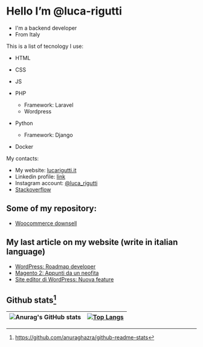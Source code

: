 # Hello I’m @luca-rigutti
- I'm a backend developer
- From Italy

This is a list of tecnology I use:
- HTML
- CSS
- JS 
- PHP
  - Framework: Laravel
  - Wordpress
- Python
  - Framework: Django

- Docker

My contacts:
- My website: [lucarigutti.it](https://lucarigutti.it)
- Linkedin profile: [link](https://www.linkedin.it/in/lucarigutti)
- Instagram account: [@luca_rigutti](https://instagram.com/luca_rigutti)
- [Stackoverflow](https://stackoverflow.com/users/19721474/luca-rigutti)
<!---
luca-rigutti/luca-rigutti is a ✨ special ✨ repository because its `README.md` (this file) appears on your GitHub profile.
You can click the Preview link to take a look at your changes.
--->

## Some of my repository:
- [Woocommerce downsell](https://github.com/luca-rigutti/woocommerce-downsell)

## My last article on my website (write in italian language)
<!-- BLOG-POST-LIST:START -->
- [WordPress: Roadmap developer](https://lucarigutti.it/wordpress/wordpress-roadmap-developer/)
- [Magento 2: Appunti da un neofita](https://lucarigutti.it/magento/magento-2-appunti-da-un-neofita/)
- [Site editor di WordPress: Nuova feature](https://lucarigutti.it/wordpress/site-editor-di-wordpress-nuova-feature/)
<!-- BLOG-POST-LIST:END -->

## Github stats[^1]
| ![Anurag's GitHub stats](https://github-readme-stats.vercel.app/api?username=luca-rigutti&show_icons=true&theme=dark) | [![Top Langs](https://github-readme-stats.vercel.app/api/top-langs/?username=luca-rigutti&layout=compact&theme=dark)](https://github.com/anuraghazra/github-readme-stats) |
| ------------- | -----:|
[^1]: https://github.com/anuraghazra/github-readme-stats
